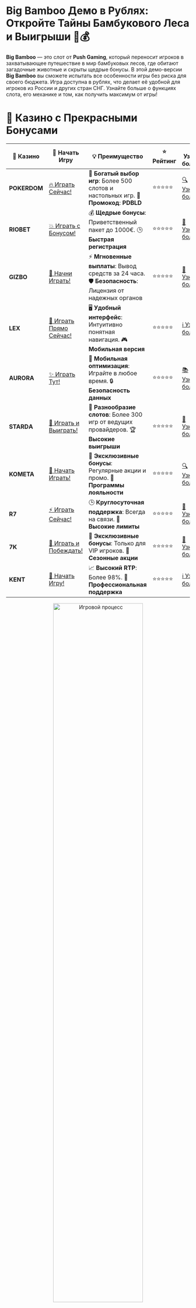 # **Big Bamboo Демо в Рублях: Откройте Тайны Бамбукового Леса и Выигрыши 🐼💰**

**Big Bamboo** — это слот от **Push Gaming**, который переносит игроков в захватывающее путешествие в мир бамбуковых лесов, где обитают загадочные животные и скрыты щедрые бонусы. В этой демо-версии **Big Bamboo** вы сможете испытать все особенности игры без риска для своего бюджета. Игра доступна в рублях, что делает её удобной для игроков из России и других стран СНГ. Узнайте больше о функциях слота, его механике и том, как получить максимум от игры!

# 🌟 Казино с Прекрасными Бонусами

| 🎲 **Казино** | 🔗 **Начать Игру** | 💡 **Преимущество** | ⭐ **Рейтинг** | 🔗 **Узнать больше** | 🆕 **Новая информация** |
|--------------|---------------------|---------------------|----------------|----------------------|-------------------------|
| **POKERDOM**  | [🔥 Играть Сейчас!](https://brandplay.link/4k77v2yx) | 🎉 **Богатый выбор игр**: Более 500 слотов и настольных игр. 🎁 **Промокод**: **PDBLD** | ⭐⭐⭐⭐⭐ | [🔍 Узнать больше](https://brandplay.link/4k77v2yx) | 🏆 **Победители турниров** получают эксклюзивные подарки! |
| **RIOBET**    | [💥 Играть с Бонусом!](https://brandplay.link/7xBLTPyj) | 💰 **Щедрые бонусы**: Приветственный пакет до 1000€. 🕒 **Быстрая регистрация** | ⭐⭐⭐⭐⭐ | [📖 Узнать больше](https://brandplay.link/7xBLTPyj) | 💬 **Поддержка 24/7** для комфортной игры в любое время! |
| **GIZBO**     | [🚀 Начни Играть!](https://brandplay.link/bprXw4YV) | ⚡ **Мгновенные выплаты**: Вывод средств за 24 часа. 🛡️ **Безопасность**: Лицензия от надежных органов | ⭐⭐⭐⭐⭐ | [📝 Узнать больше](https://brandplay.link/bprXw4YV) | 🔒 **SSL-шифрование** для максимальной безопасности данных игроков. |
| **LEX**       | [💎 Играть Прямо Сейчас!](https://brandplay.link/zW4hdDFV) | 🖥️ **Удобный интерфейс**: Интуитивно понятная навигация. 🎮 **Мобильная версия** | ⭐⭐⭐⭐⭐ | [ℹ️ Узнать больше](https://brandplay.link/zW4hdDFV) | 📱 **Поддержка всех мобильных устройств** для удобства игры в любом месте. |
| **AURORA**    | [✨ Играть Тут!](https://10trafic-stat2.com/click/668546556bcc6313411604bd/6766/13032/subaccount) | 📱 **Мобильная оптимизация**: Играйте в любое время. 🔒 **Безопасность данных** | ⭐⭐⭐⭐⭐ | [📚 Узнать больше](https://10trafic-stat2.com/click/668546556bcc6313411604bd/6766/13032/subaccount) | 🌍 **Международная лицензия** на деятельность в разных странах. |
| **STARDА**    | [🎉 Играть и Выиграть!](https://brandplay.link/fB7xwRFL) | 🎰 **Разнообразие слотов**: Более 300 игр от ведущих провайдеров. 🏆 **Высокие выигрыши** | ⭐⭐⭐⭐⭐ | [🔎 Узнать больше](https://brandplay.link/fB7xwRFL) | 🎉 **Ежемесячные турниры** с крупными призами! |
| **KOMETA**    | [🎁 Начать Играть!](https://brandplay.link/8ZymQJV8) | 🎁 **Эксклюзивные бонусы**: Регулярные акции и промо. 🔄 **Программы лояльности** | ⭐⭐⭐⭐⭐ | [🔍 Узнать больше](https://brandplay.link/8ZymQJV8) | 🌟 **Персонализированные предложения** для долгосрочных игроков. |
| **R7**        | [⚡ Играть Сейчас!](https://brandplay.link/bMd3Yjsw) | 🕒 **Круглосуточная поддержка**: Всегда на связи. 💸 **Высокие лимиты** | ⭐⭐⭐⭐⭐ | [📖 Узнать больше](https://brandplay.link/bMd3Yjsw) | 🎯 **Рейтинг игроков** для лучших участников. |
| **7K**        | [🎯 Играть и Побеждать!](https://brandplay.link/BvQyFShp) | 🌟 **Эксклюзивные бонусы**: Только для VIP игроков. 🎉 **Сезонные акции** | ⭐⭐⭐⭐⭐ | [📝 Узнать больше](https://brandplay.link/BvQyFShp) | 🥇 **Особые привилегии** для постоянных игроков. |
| **KENT**      | [🔑 Начать Игру!](https://brandplay.link/Fv2WP3js) | 📈 **Высокий RTP**: Более 98%. 💼 **Профессиональная поддержка** | ⭐⭐⭐⭐⭐ | [ℹ️ Узнать больше](https://brandplay.link/Fv2WP3js) | 💬 **Поддержка на нескольких языках** для удобства игроков. |

<div align="center"> <img src="https://i.pinimg.com/originals/1d/b3/25/1db325483acbe642c6d4e6fdd73a4988.gif" alt="Игровой процесс" width="70%"> </div>
---

# 🚀 Быстрые Выигрыши и Поддержка

| 🎲 **Казино** | 🔗 **Начать Игру** | 💡 **Преимущество** | ⭐ **Рейтинг** | 🔗 **Узнать больше** | 🆕 **Новая информация** |
|--------------|---------------------|---------------------|----------------|----------------------|-------------------------|
| **GAMA**      | [🎯 Играть Прямо Сейчас!](https://brandplay.link/j6NMKsDz) | 🔍 **Интуитивный интерфейс**: Легкость использования. 🏅 **Престижные турниры** | ⭐⭐⭐⭐☆ | [🔎 Узнать больше](https://brandplay.link/j6NMKsDz) | 🏆 **Турниры с большими призами** каждый месяц. |
| **ONION**     | [💥 Играть и Выигрывать!](https://brandplay.link/zBGRVpQ9) | 🤑 **Низкие ставки**: Идеально для начинающих. 🔄 **Быстрые выводы** | ⭐⭐⭐⭐☆ | [🔍 Узнать больше](https://brandplay.link/zBGRVpQ9) | 🎮 **Казино для новичков** с простыми правилами. |
| **ЧЕМПИОН**   | [🏅 Играть в Турнире!](https://temon-gter.cfd/go/lRq?p80412p304504pcc44t17455) | 🏅 **Лояльная программа**: Награды за активность. 🎁 **Ежемесячные бонусы** | ⭐⭐⭐⭐☆ | [📖 Узнать больше](https://temon-gter.cfd/go/lRq?p80412p304504pcc44t17455) | 🥇 **Турниры и лояльность** — каждый шаг вознаграждается. |
| **VAVADA**    | [🚀 Играть Без Ожидания!](https://vavadapartner.pro/?promo=ea5c9275-6854-4505-94fc-95ab18221945-linkb2) | 🚀 **Быстрая регистрация**: Начните играть мгновенно. 🔐 **Безопасные транзакции** | ⭐⭐⭐⭐☆ | [📝 Узнать больше](https://vavadapartner.pro/?promo=ea5c9275-6854-4505-94fc-95ab18221945-linkb2) | 🏆 **Программа для новых игроков** с бонусами за регистрацию. |
| **FRIENDS**   | [🎉 Играть и Развлекаться!](https://gofriends.mba/linkb2) | 🤝 **Социальные игры**: Играйте с друзьями. 🌐 **Мультиплатформенность** | ⭐⭐⭐⭐☆ | [ℹ️ Узнать больше](https://gofriends.mba/linkb2) | 🎮 **Играйте с друзьями** и зарабатывайте бонусы за совместные действия. |
| **1WIN**      | [⚡ Играть и Выигрывать!](https://brandplay.link/smXVpBbG) | 🏆 **Спортивные ставки**: Широкий выбор видов спорта. 💵 **Высокие коэффициенты** | ⭐⭐⭐⭐☆ | [📚 Узнать больше](https://brandplay.link/smXVpBbG) | ⚽ **Бонусы на спортивные ставки** для активных игроков. |
| **DRIP**      | [💥 Играть Сразу!](https://drp-ircp01.com/c07e6a3db) | 🌐 **Инновационные игры**: Новейшие игровые технологии. 🛡️ **Высокая безопасность** | ⭐⭐⭐⭐☆ | [🔎 Узнать больше](https://drp-ircp01.com/c07e6a3db) | 🔧 **Инновационные функции** для удобства игры. |
| **JOYCASINO** | [🎰 Играть И Побеждать!](https://rpc30.call2me.pro/?/ru/registration?apkpop=0&partner=p24970p3291217pc98f) | 🎁 **Приятные бонусы**: Ежедневные акции и подарки. 🕹️ **Разнообразие игр** | ⭐⭐⭐⭐☆ | [🔍 Узнать больше](https://rpc30.call2me.pro/?/ru/registration?apkpop=0&partner=p24970p3291217pc98f) | 🎉 **Щедрые фриспины** для новых игроков. |
| **PLAYFORTUNA** | [🔥 Играть С Бонусом!](https://fortunapromo.net/alt/playfortuna/registration?0dc4a9362a71feb7e3f165fb8e766f70) | 🎉 **Регулярные акции**: Бонусы, фриспины и многое другое. 🏅 **Турниры** | ⭐⭐⭐⭐☆ | [📚 Узнать больше](https://fortunapromo.net/alt/playfortuna/registration?0dc4a9362a71feb7e3f165fb8e766f70) | 🎯 **Выгодные предложения** на популярные игры. |
| **SYKAA**     | [💸 Играть Сейчас!](https://s-two-way.com/?source=linkb2&pid=30697) | 💸 **Доступные ставки**: Идеально для новичков. 🎁 **Щедрые бонусы** | ⭐⭐⭐⭐☆ | [🔍 Узнать больше](https://s-two-way.com/?source=linkb2&pid=30697) | 💥 **Акции с большими бонусами** для новичков и опытных игроков. |

<div align="center"> <img src="https://schaeffers-cdn.s3.amazonaws.com/images/default-source/schaeffers-cdn-images/default-images/sectors/bigstock-casino-gambling-concept-with-f-369012793.jpg?sfvrsn=493ad806_4" alt="Игровой процесс" width="70%"> </div>
---

# 💸 Казино с Привлекательными Программами Лояльности

| 🎲 **Казино** | 🔗 **Начать Игру** | 💡 **Преимущество** | ⭐ **Рейтинг** | 🔗 **Узнать больше** | 🆕 **Новая информация** |
|--------------|---------------------|---------------------|----------------|----------------------|-------------------------|
| **KOMETA**    | [🎯 Начни Играть!](https://brandplay.link/8ZymQJV8) | 🎁 **Эксклюзивные бонусы**: Регулярные акции и промо. 🔄 **Программы лояльности** | ⭐⭐⭐⭐⭐ | [🔍 Узнать больше](https://brandplay.link/8ZymQJV8) | 🌟 **Персонализированные предложения** для долгосрочных игроков. |
| **1Xslots**   | [🏅 Играть Прямо Сейчас!](https://brandplay.link/hSB1khtr) | 🎉 **Множество акций**: Еженедельные бонусы и турниры. 🛡️ **Безопасность** | ⭐⭐⭐⭐⭐ | [📚 Узнать больше](https://brandplay.link/hSB1khtr) | 🏅 **Награды за активность**: участники программы лояльности получают специальные привилегии. |
| **R7**        | [🚀 Играть Сейчас!](https://brandplay.link/bMd3Yjsw) | 🕒 **Круглосуточная поддержка**: Всегда на связи. 💸 **Высокие лимиты** | ⭐⭐⭐⭐⭐ | [📖 Узнать больше](https://brandplay.link/bMd3Yjsw) | 💬 **VIP-поддержка** для постоянных игроков с приоритетом. |

<div align="center"> <img src="https://i.pinimg.com/originals/1d/b3/25/1db325483acbe642c6d4e6fdd73a4988.gif" alt="Игровой процесс" width="70%"> </div>
---

## Что Такое Big Bamboo Демо в Рублях? 🎋

**Big Bamboo** — это 5-барабанный слот с 50 фиксированными линиями выплат. Игра погружает в атмосферу густого бамбукового леса, где на барабанах появляются различные символы, связанные с дикой природой. В игре присутствуют уникальные бонусные функции, такие как **Mystery Bamboo** и **Free Spins**, которые могут привести к крупным выплатам.

В демо-режиме **Big Bamboo** вы сможете бесплатно попробовать все функции игры, при этом играя в рублях, что даёт ощущение реальной ставки, но без риска потерять деньги.

### Почему стоит попробовать **Big Bamboo Демо в Рублях**?
- **Никаких рисков**: Играйте без вложений и тестируйте стратегию.
- **Красочная графика**: Живописный бамбуковый лес с красивыми анимациями и звуковыми эффектами.
- **Щедрые бонусы**: Функции, такие как **Mystery Bamboo** и бесплатные спины, дают шанс на крупные выигрыши.

## Особенности Big Bamboo Демо в Рублях 🎰

### 1. **Mystery Bamboo** 🌿  
Это особый символ, который появляется случайным образом на барабанах. После его выпадения он может преобразоваться в любой символ, за исключением **Scatter** и **Bonus**, что значительно увеличивает шансы на создание выигрышных комбинаций.

### 2. **Free Spins (Бесплатные Спины)** 🎁  
Бонусный раунд с бесплатными спинами активируется при выпадении трех или более символов **Bonus**. В этом раунде на барабанах могут появляться дополнительные множители, что увеличивает возможные выплаты. Количество бесплатных спинов зависит от количества бонусных символов, выпавших на экране.

### 3. **Wild Символ** 🐼  
Символ **Wild** заменяет другие символы на барабанах, помогая создавать выигрышные комбинации. Это стандартная, но очень полезная функция, которая существенно повышает шансы на выигрыш.

### 4. **Бонусные Множители** 💎  
В бонусном раунде или при выпадении **Mystery Bamboo**, вы можете получить множители, которые увеличивают ваши выплаты в несколько раз. Это делает игру еще более захватывающей.

## Как Играть в Big Bamboo Демо в Рублях? 🎮

### 1. **Выбор Казино** 🏆  
Для начала выберите онлайн-казино, которое предлагает слот **Big Bamboo** в демо-режиме. Многие казино предлагают бесплатные версии слотов, и вы можете выбрать тот, который поддерживает игру в рублях.

### 2. **Настройка Ставки** 💰  
В демо-версии вы не рискуете своими деньгами, но ставка всё равно имеет значение для оценки возможных выигрышей. В **Big Bamboo** ставки начинаются от 1 рубля и могут доходить до 100 рублей на один спин.

### 3. **Запуск Игры** 🎰  
После того как ставка выбрана, нажмите на кнопку вращения и смотрите, как барабаны начинают вращаться. Победные комбинации формируются в зависимости от того, какие символы выпадают на экране.

### 4. **Активирование Бонусных Функций** 🎁  
Если на барабанах выпадут 3 или более символов **Bonus**, активируется раунд с бесплатными спинами. Также, **Mystery Bamboo** и **Wild** могут появляться на барабанах, увеличивая шансы на выигрыши.

## Преимущества Игры в Big Bamboo Демо в Рублях 🏆

### 1. **Безопасность и Удобство** 💡  
Играть в демо-режиме без риска потери денег идеально подходит для новичков. Вы можете научиться механике игры, не рискуя своим депозитом, и при этом насладиться игрой в рублях.

### 2. **Яркая Графика и Атмосфера** 🎨  
Слот обладает отличной графикой, с красивыми анимациями и уникальным дизайном. Атмосфера бамбукового леса делает игру не только интересной, но и визуально привлекательной.

### 3. **Щедрые Бонусы** 🎁  
Множители и бонусные функции, такие как **Mystery Bamboo** и бесплатные спины, могут привести к большим выигрышам, даже в демо-режиме. Это дает возможность потренироваться в поисках выигрыша и понимать, как работают бонусные механики.

### 4. **Высокий Потенциал Для Выигрышей** 💸  
**Big Bamboo** — это слот с хорошими выплатами и интересными бонусами. Играя в демо-режиме, вы можете оценить, как часто выпадают выигрыши и бонусные функции.

## Советы по Игре в Big Bamboo Демо в Рублях 🎯

### 1. **Используйте Бонусы Казино** 🎁  
Многие онлайн-казино предлагают бонусы за регистрацию или депозит. Даже в демо-режиме такие бонусы могут быть полезны для тестирования разных стратегий игры.

### 2. **Тестируйте Стратегии** 🧠  
Играя в демо-режиме, вы можете попробовать различные стратегии ставок. Используйте это время, чтобы определить оптимальный уровень ставок для вас.

### 3. **Следите за Множителями** 📊  
Множители и **Mystery Bamboo** могут значительно увеличить ваш выигрыш. Обратите внимание на их появления, особенно в бонусных раундах, чтобы максимально эффективно использовать их.

### 4. **Играйте Ответственно** 🛡️  
Даже в демо-режиме важно придерживаться разумных лимитов ставок и не забывать, что азартные игры должны приносить удовольствие, а не быть источником стресса.

## Заключение 🏁

**Big Bamboo Демо в Рублях** — это отличный способ познакомиться с уникальной игрой, не рискуя своими деньгами. С красивой графикой, множеством бонусных функций и высоким потенциалом для выигрышей, этот слот предлагает увлекательное и безопасное игровое время. Попробуйте **Big Bamboo** в демо-режиме и насладитесь захватывающим бамбуковым приключением!

---
*Азартные игры могут вызвать зависимость. Играйте ответственно и выбирайте только лицензированные казино для безопасной игры.*  
